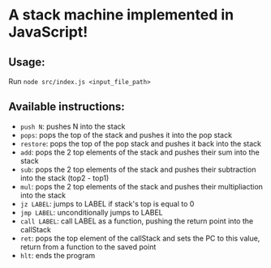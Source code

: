 # A stack machine implemented in JavaScript!

## Usage:
Run `node src/index.js <input_file_path>`

## Available instructions:

- `push N`: pushes N into the stack
- `pops`: pops the top of the stack and pushes it into the pop stack
- `restore`: pops the top of the pop stack and pushes it back into the stack
- `add`: pops the 2 top elements of the stack and pushes their sum into the stack
- `sub`: pops the 2 top elements of the stack and pushes their subtraction into the stack (top2 - top1)
- `mul`: pops the 2 top elements of the stack and pushes their multipliaction into the stack
- `jz LABEL`: jumps to LABEL if stack's top is equal to 0
- `jmp LABEL`: unconditionally jumps to LABEL
- `call LABEL`: call LABEL as a function, pushing the return point into the callStack
- `ret`: pops the top element of the callStack and sets the PC to this value, return from a function to the saved point
- `hlt`: ends the program
